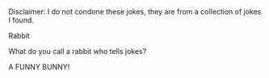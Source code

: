 Disclaimer: I do not condone these jokes, they are from a collection of jokes I found.

Rabbit

What do you call a rabbit who tells jokes?

A FUNNY BUNNY!

